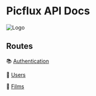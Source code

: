 # Picflux API Docs

<img src="https://i.ibb.co/0QJnfPx/Logo.jpg" alt="Logo" border="0"/>

## Routes

📚 [Authentication](./docs/auth.md)

👥 [Users](./docs/users.md)

🎥 [Films](/docs/films.md)
